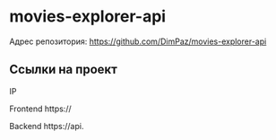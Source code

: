# movies-explorer-api

Адрес репозитория: https://github.com/DimPaz/movies-explorer-api

## Ссылки на проект

IP

Frontend https://

Backend https://api.
